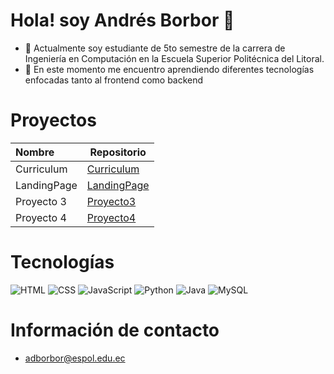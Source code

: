 # Hola! soy Andrés Borbor 👋

- 🔭 Actualmente soy estudiante de 5to semestre de la carrera de Ingeniería en Computación en la Escuela Superior Politécnica del Litoral.
- 🌱 En este momento me encuentro aprendiendo diferentes tecnologías enfocadas tanto al frontend como backend

# Proyectos

| Nombre     | Repositorio                                                                   |
|:-----------|-------------------------------------------------------------------------------|
| Curriculum | [Curriculum](https://github.com/AndresBorbor/curriculum)                      |
| LandingPage | [LandingPage](https://andresborbor.github.io/LandingPage) |
| Proyecto 3 | [Proyecto3](https://github.com/AndresBorbor/AndresBorbor/tree/main/proyecto3) |
| Proyecto 4 | [Proyecto4](https://github.com/AndresBorbor/AndresBorbor/tree/main/proyecto4) |

# Tecnologías

  ![HTML](https://img.shields.io/badge/-HTML5-333333?style=flat&logo=HTML5)
  ![CSS](https://img.shields.io/badge/-CSS-333333?style=flat&logo=CSS3&logoColor=1573b6)
  ![JavaScript](https://img.shields.io/badge/-JavaScript-333333?style=flat&logo=javascript)
  ![Python](https://img.shields.io/badge/-Python-333333?style=flat&logo=python)
  ![Java](https://img.shields.io/badge/-Java-333333?style=flat&logo=java)
  ![MySQL](https://img.shields.io/badge/-MySQL-333333?style=flat&logo=mysql)
  

# Información de contacto
  * adborbor@espol.edu.ec
